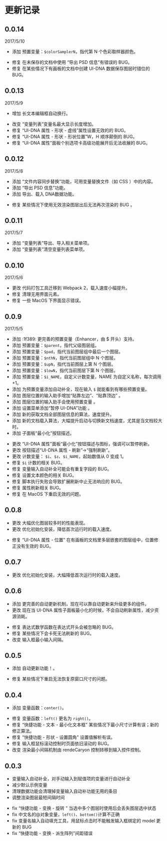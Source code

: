 # 更新记录


## 0.0.14
2017/5/10
+ 添加 预置变量：`$colorSamplerN`，指代第 N 个色彩取样器颜色。
- 修复 在未保存的文档中使用 “导出 PSD 信息”有错误的 BUG。
- 修复 在某些情况下有画板的文档中创建 UI-DNA 数据保存图层时错位的 BUG。



## 0.0.13
2017/5/9
+ 增加 长文本编辑框自动换行。
- 改变 “变量列表”变量名最大显示长度增加。
- 修复 “UI-DNA 属性 - 形状 - 虚线”属性设置无效的的 BUG。
- 修复 “UI-DNA 属性 - 形状 - 形状位置”W，H 顺序颠倒的 BUG。
- 修复 “UI-DNA 属性”面板个别选项卡高级功能展开后无法收展的 BUG。



## 0.0.12
2017/5/8

+ 添加 “文件内容同步替换”功能，可用变量替换文件（如 CSS ）中的内容。
+ 添加 “导出 PSD 信息”功能。
+ 添加  导出、载入 DNA数据功能。
- 修复 某些情况下使用无效渲染图层出后无法再次渲染的 BUG 。


## 0.0.11
2017/5/7
+ 添加 “变量列表”导出、导入相关菜单项。
+ 添加 “变量列表”清空变量列表菜单项。


## 0.0.10
2017/5/6
- 更改 代码打包工具迁移到 Webpack 2，载入速度小幅提升。
- 修复 清理无用界面元素。
- 修复 一些 MacOS 下界面显示错误。


## 0.0.9
2017/5/5
+ 添加  :1f389: 更完善的预置变量（Enhancer，由 $ 开头）支持。
+ 添加 预置变量：`$parent`，指代父级图层组。
+ 添加 预置变量：`$pad`，指代当前图层组中最后一个图层。
+ 添加 预置变量：`$nthN`，指代当前图层组中 N 个图层。
+ 添加 预置变量：`$upN`，指代当前图层上第 N 个图层。
+ 添加 预置变量：`$lowN`，指代当前图层下第 N 个图层。
+ 添加 预置变量：`$i_NAME`，自定义计数变量，NAME 为自定义名称，每次调用 +1。
+ 添加 为预置变量添加自动补全，现在输入 `$` 就能看到有哪些预置变量。
+ 添加 图层位置的输入助手增加“贴靠左边”、“贴靠顶边” 。
+ 添加 图层位置的输入助手会使用预置变量 。
+ 添加 设置菜单添加“暂停 UI-DNA”功能 。
+ 添加 新的获取文档全部图层信息的算法，速度提升。
+ 添加 新的文档载入算法，大幅提升启动与切换新文档速度，尤其是当文档较大时。
+ 添加 子面板“最小化”按钮描述。
- 更改 “UI-DNA 属性”面板“最小化”按钮描述与图标，强调可以暂停刷新。
- 更改 按钮描述“UI-DNA 属性 - 刷新”->“强制刷新”。
- 更改 计数变量： `$i`、`$z`、`$i_NAME`，起始数值从 0 变成 1。
- 修复 `$i` 计数的相关 BUG。
- 修复 变量输入自动补全可能会有重复字段的 BUG。
- 修复 设置文本颜色的相关 BUG。
- 修复 脚本执行失败会导致扩展刷新中止无法响应的 BUG。
- 修复 属性刷新相关 BUG。
- 修复 在 MacOS 下重启无效的问题。

## 0.0.8
+ 更改 大幅优化图层较多时的性能表现。
+ 更改 优化初始化安装，降低首次运行时的载入速度。
- 修复 “UI-DNA 属性 - 位置” 在有画板的文档里多层嵌套的图层组中，位置修正没有生效的 BUG。


## 0.0.7
+ 更改 优化初始化安装，大幅降低首次运行时的载入速度。


## 0.0.6
+ 添加 更完善的自动更新机制，现在可以靠自动更新来升级更多的组件。
+ 更改 现在当 UI-DNA 属性子面板最小化的时候，不会自动刷新属性，减少资源消耗。
- 修复 表达式数学函数在表达式开头会被忽略的 BUG。
- 修复 某些情况下会卡死无法刷新的 BUG。
- 改变 输入框最小输入间隔。



## 0.0.5
+ 添加 自动更新功能！。
- 修复 某些情况下重启无法恢复原窗口尺寸的问题。

## 0.0.4
+ 添加 变量函数：`center()`。
- 修复 变量函数：`left()` 更名为 `right()`。
- 修复 “快捷功能 - 文本 - 最小化文本框” 某些情况下最小尺寸计算有误；新的修正算法。
- 修复 “快捷功能 - 形状 - 设置圆角”  设置值解析有误。
- 修复 输入框鼠标滚动控制时页面依旧滚动的 BUG。
- 改变 渲染最小间隔机制由 rendeCaryon 控制转移到输入控件控制。


## 0.0.3
+ 变量输入自动补全，对手动输入到赋值项的变量进行自动补全
+ 减少默认示例变量
+ 清理数据功能会清理掉变量输入自动补功能无用的条目
+ 调整渲染图层最短间隔时间
- fix “快捷功能 - 变换 - 旋转 ” 当选中多个图层时使用后会丢失图层选中状态
- fix 中文名的@对象变量，`left()`、`bottom()`计算不正确
- fix 变量名输入自动填充工具，用鼠标点击时不能触发输入框绑定的 model 更新的 BUG
- fix “快捷功能 - 变换 - 派生阵列”间距错误
